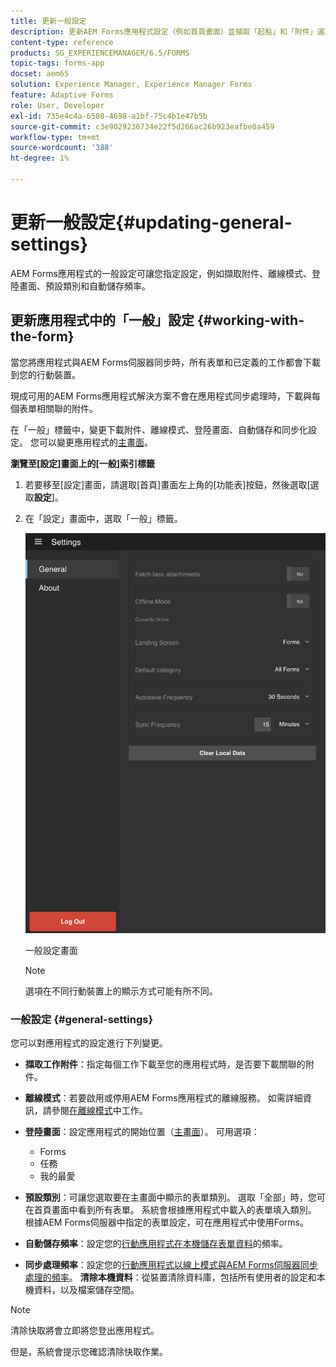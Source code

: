 ```yaml
---
title: 更新一般設定
description: 更新AEM Forms應用程式設定（例如首頁畫面）並擷取「起點」和「附件」選項
content-type: reference
products: SG_EXPERIENCEMANAGER/6.5/FORMS
topic-tags: forms-app
docset: aem65
solution: Experience Manager, Experience Manager Forms
feature: Adaptive Forms
role: User, Developer
exl-id: 735e4c4a-6580-4698-a1bf-75c4b1e47b5b
source-git-commit: c3e9029236734e22f5d266ac26b923eafbe0a459
workflow-type: tm+mt
source-wordcount: '388'
ht-degree: 1%

---
```


# 更新一般設定{#updating-general-settings}

AEM Forms應用程式的一般設定可讓您指定設定，例如擷取附件、離線模式、登陸畫面、預設類別和自動儲存頻率。

## 更新應用程式中的「一般」設定 {#working-with-the-form}

當您將應用程式與AEM Forms伺服器同步時，所有表單和已定義的工作都會下載到您的行動裝置。

現成可用的AEM Forms應用程式解決方案不會在應用程式同步處理時，下載與每個表單相關聯的附件。

在「一般」標籤中，變更下載附件、離線模式、登陸畫面、自動儲存和同步化設定。 您可以變更應用程式的[主畫面](../../forms/using/home-screen.md)。

**瀏覽至[設定]畫面上的[一般]索引標籤**

1. 若要移至[設定]畫面，請選取[首頁]畫面左上角的[功能表]按鈕，然後選取[選取&#x200B;**設定**]。
1. 在「設定」畫面中，選取「一般」標籤。

   ![AEM Forms應用程式中的一般設定](assets/gen-settings-1.png)

   一般設定畫面

   >[!NOTE]
   >
   >選項在不同行動裝置上的顯示方式可能有所不同。

### 一般設定 {#general-settings}

您可以對應用程式的設定進行下列變更。

* **擷取工作附件**：指定每個工作下載至您的應用程式時，是否要下載關聯的附件。
* **離線模式**：若要啟用或停用AEM Forms應用程式的離線服務。 如需詳細資訊，請參閱[在離線模式](/help/forms/using/work-offline-mode.md)中工作。
* **登陸畫面**：設定應用程式的開始位置（[主畫面](../../forms/using/home-screen.md)）。
可用選項：

   * Forms
   * 任務
   * 我的最愛

* **預設類別**：可讓您選取要在主畫面中顯示的表單類別。 選取「全部」時，您可在首頁畫面中看到所有表單。 系統會根據應用程式中載入的表單填入類別。 根據AEM Forms伺服器中指定的表單設定，可在應用程式中使用Forms。

* **自動儲存頻率**：設定您的[行動應用程式在本機儲存表單資料](../../forms/using/autosave-data-app.md)的頻率。
* **同步處理頻率**：設定您的[行動應用程式以線上模式與AEM Forms伺服器同步處理的頻率](../../forms/using/sync-app.md)。
  **清除本機資料**：從裝置清除資料庫，包括所有使用者的設定和本機資料，以及檔案儲存空間。

>[!NOTE]
>
>清除快取將會立即將您登出應用程式。
>
>但是，系統會提示您確認清除快取作業。

